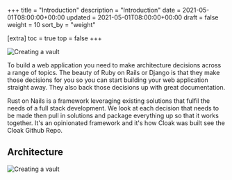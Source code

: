 +++
title = "Introduction"
description = "Introduction"
date = 2021-05-01T08:00:00+00:00
updated = 2021-05-01T08:00:00+00:00
draft = false
weight = 10
sort_by = "weight"

[extra]
toc = true
top = false
+++


![Creating a vault](/yay-your-on-nails.png)

To build a web application you need to make architecture decisions across a range of topics. The beauty of Ruby on Rails or Django is that they make those decisions for you so you can start building your web application straight away. They also back those decisions up with great documentation.

Rust on Nails is a framework leveraging existing solutions that fulfil the needs of a full stack development. We look at each decision that needs to be made then pull in solutions and package everything up so that it works together. It's an opinionated framework and it's how Cloak was built see the Cloak Github Repo.

## Architecture


![Creating a vault](/architecture-diagram.svg)
